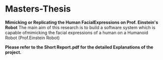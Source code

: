 # Masters-Thesis

**Mimicking or Replicating the Human FacialExpressions on Prof. Einstein's Robot**
The main aim of this research is to build a software system which is capable ofmimicking the facial expressions of a human on a Humanoid Robot (Prof.Einstein Robot)

**Please refer to the Short Report.pdf for the detailed Explanations of the project.**
